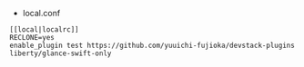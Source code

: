 * local.conf

 ```
[[local|localrc]]
RECLONE=yes
enable_plugin test https://github.com/yuuichi-fujioka/devstack-plugins liberty/glance-swift-only
```
